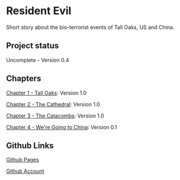 # Resident Evil

Short story about the bio-terrorist events of Tall Oaks, US and China.

## Project status
Uncomplete - Version 0.4

## Chapters
[Chapter 1 - Tall Oaks](chapter1.html): Version 1.0

[Chapter 2 - The Cathedral](chapter2.html): Version 1.0

[Chapter 3 - The Catacombs](chapter3.html): Version 1.0

[Chapter 4 - We're Going to China](chapter4.html): Version 0.1

## Github Links
[Github Pages](https://y2jt.github.io/year3-story-2018/)

[Github Account](https://github.com/Y2JT)
